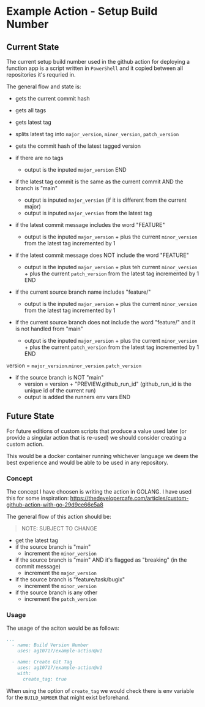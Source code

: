 # Example Action - Setup Build Number

## Current State

The current setup build number used in the github action for deploying a function app is a script written in `PowerShell` and it copied between all repositories it's requried in.

The general flow and state is:

- gets the current commit hash
- gets all tags
- gets latest tag
- splits latest tag into `major_version`, `minor_version`, `patch_version`
- gets the commit hash of the latest tagged version

- if there are no tags
  - output is the inputed `major_version`
END

- if the latest tag commit is the same as the current commit AND the branch is "main"
  - output is inputed `major_version` (if it is different from the current major)
  - output is inputed `major_version` from the latest tag
- if the latest commit message includes the word "FEATURE"
  - output is the inputed `major_version` + plus the current `minor_version` from the latest tag incremented by 1
- if the latest commit message does NOT include the word "FEATURE"
  - output is the inputed `major_version` + plus teh current `minor_version` + plus the current `patch_version` from the latest tag incremented by 1
END

- if the current source branch name includes "feature/"
  - output is the inputed `major_version` + plus the current `minor_version` from the latest tag incremented by 1
- if the current source branch does not include the word "feature/" and it is not handled from "main" 
  - output is the inputed `major_version` + plus the current `minor_version` + plus the current `patch_version` from the latest tag incremented by 1
END

version = `major_version`.`minor_version`.`patch_version`

- if the source branch is NOT "main" 
  - version = version + "PREVIEW.github_run_id" (github_run_id is the unique id of the current run)
  - output is added the runners env vars
END

## Future State

For future editions of custom scripts that produce a value used later (or provide a singular action that is re-used) we should consider creating a custom action.

This would be a docker container running whichever language we deem the best experience and would be able to be used in any repository.

### Concept

The concept I have choosen is writing the action in GOLANG. I have used this for some inspiration: https://thedevelopercafe.com/articles/custom-github-action-with-go-29d9ce66e5a8

The general flow of this action should be:

> NOTE: SUBJECT TO CHANGE

- get the latest tag
- if the source branch is "main"
  - increment the `minor_version`
- if the source branch is "main" AND it's flagged as "breaking" (in the commit message)
  - increment the `major_version`
- if the source branch is "feature/task/bugix" 
  - increment the `minor_version`
- if the source branch is any other 
  - increment the `patch_version`

### Usage

The usage of the aciton would be as follows:

```yaml
...
  - name: Build Version Number
    uses: ag10717/example-action@v1

  - name: Create Git Tag
    uses: ag10717/example-action@v1
    with:
      create_tag: true
```

When using the option of `create_tag` we would check there is env variable for the `BUILD_NUMBER` that might exist beforehand.